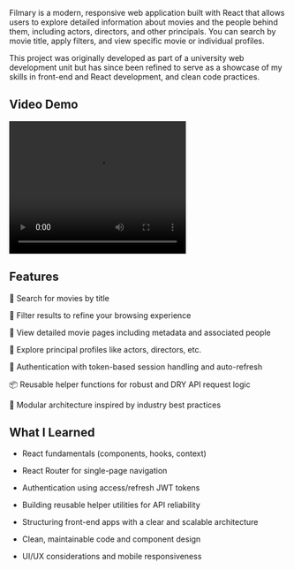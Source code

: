 Filmary is a modern, responsive web application built with React that allows users to explore detailed information about movies and the people behind them, including actors, directors, and other principals. You can search by movie title, apply filters, and view specific movie or individual profiles.

This project was originally developed as part of a university web development unit but has since been refined to serve as a showcase of my skills in front-end and React development, and clean code practices.

## Video Demo
<video src="./filmaryDemoVid.mp4" width="320" height="240" controls></video>


## Features
🔎 Search for movies by title

🧠 Filter results to refine your browsing experience

🎥 View detailed movie pages including metadata and associated people

👤 Explore principal profiles like actors, directors, etc.

🔐 Authentication with token-based session handling and auto-refresh

📦 Reusable helper functions for robust and DRY API request logic

🧱 Modular architecture inspired by industry best practices

## What I Learned
- React fundamentals (components, hooks, context)

- React Router for single-page navigation

- Authentication using access/refresh JWT tokens

- Building reusable helper utilities for API reliability

- Structuring front-end apps with a clear and scalable architecture

- Clean, maintainable code and component design

- UI/UX considerations and mobile responsiveness

